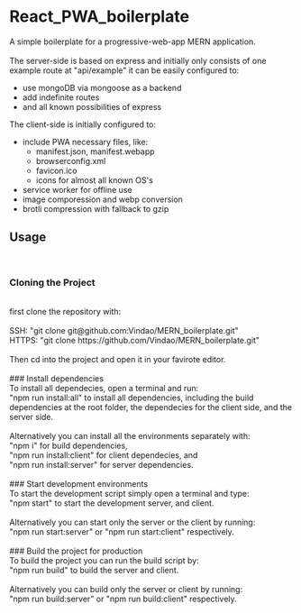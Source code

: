 # React_PWA_boilerplate

A simple boilerplate for a progressive-web-app MERN application. <br/>
<br/>
The server-side is based on express and initially only consists of one example route at "api/example"
it can be easily configured to:<br/>

- use mongoDB via mongoose as a backend
- add indefinite routes
- and all known possibilities of express

The client-side is initially configured to:<br/>

- include PWA necessary files, like:
  - manifest.json, manifest.webapp
  - browserconfig.xml
  - favicon.ico
  - icons for almost all known OS's
- service worker for offline use
- image comporession and webp conversion
- brotli compression with fallback to gzip

## Usage

<br/>
<h3> Cloning the Project </h3>
<br/>
first clone the repository with:<br/>
<br/>
SSH: "git clone git@github.com:Vindao/MERN_boilerplate.git"<br/>
HTTPS: "git clone https://github.com/Vindao/MERN_boilerplate.git"<br/>
<br/>
Then cd into the project and open it in your favirote editor.<br/>
<br/>
### Install dependencies
<br/>
To install all dependecies, open a terminal and run:<br/>
"npm run install:all" to install all dependencies, including the build dependencies at the root folder, the dependecies for the client side, and the server side.<br/>
<br/>
Alternatively you can install all the environments separately with:<br/>
"npm i" for build dependencies,<br/>
"npm run install:client" for client dependecies, and<br/>
"npm run install:server" for server dependencies.<br/>
<br/>
### Start development environments 
<br/>
To start the development script simply open a terminal and type:<br/>
"npm start" to start the development server, and client.<br/>
<br/>
Alternatively you can start only the server or the client by running:<br/>
"npm run start:server" or "npm run start:client" respectively.<br/>
<br/>
### Build the project for production
<br/>
To build the project you can run the build script by:<br/>
"npm run build" to build the server and client.<br/>
<br/>
Alternatively you can build only the server or client by running:<br/>
"npm run build:server" or "npm run build:client" respectively.
